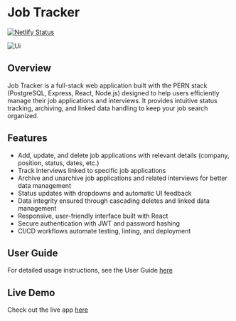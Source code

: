 # Job Tracker
[![Netlify Status](https://api.netlify.com/api/v1/badges/5d3f2438-5d82-42a3-af14-d62a4ee8cd52/deploy-status)](https://app.netlify.com/projects/jobtracker-whloh/deploys)

![Ui](images/applicationviewer.png)

## Overview

Job Tracker is a full-stack web application built with the PERN stack (PostgreSQL, Express, React, Node.js) designed to help users efficiently manage their job applications and interviews. It provides intuitive status tracking, archiving, and linked data handling to keep your job search organized.

## Features

- Add, update, and delete job applications with relevant details (company, position, status, dates, etc.)  
- Track interviews linked to specific job applications  
- Archive and unarchive job applications and related interviews for better data management  
- Status updates with dropdowns and automatic UI feedback  
- Data integrity ensured through cascading deletes and linked data management  
- Responsive, user-friendly interface built with React  
- Secure authentication with JWT and password hashing  
- CI/CD workflows automate testing, linting, and deployment

## User Guide

For detailed usage instructions, see the User Guide <a href="https://jobtracker-whloh.netlify.app/userguide" target="_blank">here</a>

## Live Demo

Check out the live app <a href="https://jobtracker-whloh.netlify.app/" target="_blank">here</a>
